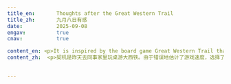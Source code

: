 ```yaml
---
title_en:       Thoughts after the Great Western Trail
title_zh:       九月八日有感
date:           2025-09-08
engav:          true
cnav:           true

content_en: <p>It is inspired by the board game Great Western Trail that I played with my dear colleagues yesterday. I misjudged the pace of the game and invested too much in the late game rather than focusing on the quick points. By the time my investment started to pay back, the game was already ending. <p>I think it might be similar to life. Human life is only a few decades. Yet we have to spend so much time growing into a real 'human being' before we can achieve anything. <p> First, we have to acquire all the fundamentals just to survive. For example, we must learn to read, to move, to speak, and most importantly, to think. Based on these, we shall learn to absorb information about the world and to make sense of it. These gradually help to build up a worldview, which still requires persistent adjustment. In the meantime, we also need to look inward, to understand what kind of person we are, and thus to discover what we may be truly motivated to do among all the various possibilities that life presents. Only then can we have the ability to identify a goal worth pursuing.<p> It took me more than twenty years to reach this point. However, identifying a goal is only the beginning of a true 'human being'. A human being should strive to understand how to reach the goal; they should develop the necessary skills and keep working toward it.<p> However, this is only the ideal case. In real life, we would face uncountable difficulties and setbacks, often needing help from others and spending huge amounts of time and energy to overcome them. Even those who are fortunate enough to temporarily avoid such obstacles must still be prepared, leaving even less time to focus on the goal. <p> That's why I realized that it is not easy for one to achieve one's own goal in only a few decades. Nevertheless, let me finish with a line from a poem： <p>多少事，从来急。<p>天地转，光阴迫。<p>一万年太久，只争朝夕。
content_zh:  <p>契机是昨天去同事家里玩桌游大西铁。由于错误地估计了游戏速度，选择了错误的游戏策略：对后期的投资操作较多，抢分行为较少，然而刚进入后期游戏就结束了。<p>想来或许人生也不如自己预想的宽裕。从出生到死亡不过几十年。想要真的做成什么事，需要太多准备。<p>首先要学会基本生活技能，保证自己的生存能力，学会走路，阅读，思考等，为后续的“成人”打基础。在此之上，人要学会接收外界信息，要学会理解外界信息，渐渐地形成一个仍需要被不断完善的世界观和方法论，并且让自己可以接触到自己未来可能可以去做的事。与此同时还要向内探索，了解自己是什么样的人，确定在自己已经接触到的世界里，什么样的事是自己真正想要做的。这样，人才能有一个真正属于自己的目标。<p>仅仅是达到这种程度就已经花了我二十多年。然而在此之后才是真正的人的生活的开始。一个人应当去了解自己要做的事，去提升自己的技术，并不断地去尝试。<p>上述的一切也都只是理想状态下的假设。现实生活中，一个人在生命中可能会遇到各种各样大大小小的问题，会需要得到他人的帮助，需要自己付出大量的时间精力或者劳动才可以解决这些问题。即使暂时还没有遇到，也需要做好随时应对这些问题的准备。这样一来，可以用在自己身上的时间就更少了。<p>这样想来在一个人活着的六七十年里，可以做好自己真正想做的事并不是一件容易的事。然而正如诗云：<p>多少事，从来急。<p>天地转，光阴迫。<p>一万年太久，只争朝夕。<p>前路漫漫，既不能总相信未来的自己会解决所有问题，也不必担忧自己能否达成自己想做的事。我们要做的，能做的也就只有做好当下可以去做的事。

  
---
```

